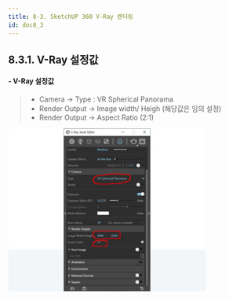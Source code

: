 ```yaml
---
title: 8-3. SketchUP 360 V-Ray 렌더링
id: doc8_3
---
```


## 8.3.1. V-Ray 설정값

#### - V-Ray 설정값  
> - Camera -> Type : VR Spherical Panorama
> - Render Output -> Image width/ Heigh (해당값은 임의 설정)
> - Render Output -> Aspect Ratio (2:1)

<img src="../../images/8/8.3_1.jpg" height="80%" width="80%"/>
